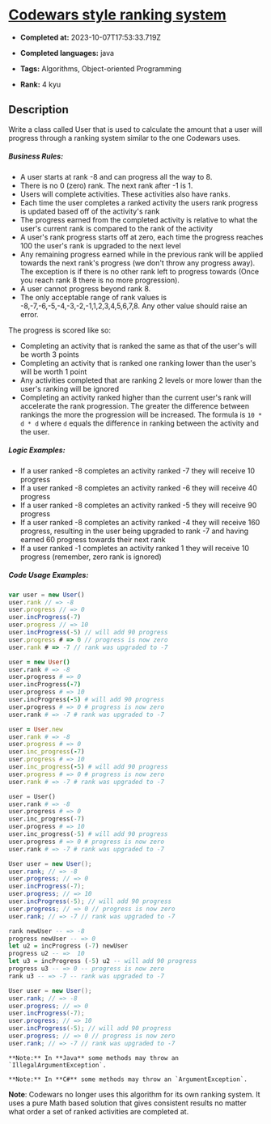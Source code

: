 # [Codewars style ranking system](https://www.codewars.com/kata/51fda2d95d6efda45e00004e)

- **Completed at:** 2023-10-07T17:53:33.719Z

- **Completed languages:** java

- **Tags:** Algorithms, Object-oriented Programming

- **Rank:** 4 kyu

## Description

Write a class called User that is used to calculate the amount that a user will progress through a ranking system similar to the one Codewars uses.  

##### Business Rules:

* A user starts at rank -8 and can progress all the way to 8.
* There is no 0 (zero) rank. The next rank after -1 is 1.
* Users will complete activities. These activities also have ranks.
* Each time the user completes a ranked activity the users rank progress is updated based off of the activity's rank
* The progress earned from the completed activity is relative to what the user's current rank is compared to the rank of the activity
* A user's rank progress starts off at zero, each time the progress reaches 100 the user's rank is upgraded to the next level
* Any remaining progress earned while in the previous rank will be applied towards the next rank's progress (we don't throw any progress away). The exception is if there is no other rank left to progress towards (Once you reach rank 8 there is no more progression). 
* A user cannot progress beyond rank 8. 
* The only acceptable range of rank values is -8,-7,-6,-5,-4,-3,-2,-1,1,2,3,4,5,6,7,8. Any other value should raise an error. 

The progress is scored like so:

* Completing an activity that is ranked the same as that of the user's will be worth 3 points
* Completing an activity that is ranked one ranking lower than the user's will be worth 1 point
* Any activities completed that are ranking 2 levels or more lower than the user's ranking will be ignored
* Completing an activity ranked higher than the current user's rank will accelerate the rank progression. The greater the difference between rankings the more the progression will be increased. The formula is `10 * d * d` where `d` equals the difference in ranking between the activity and the user.  

##### Logic Examples:
* If a user ranked -8 completes an activity ranked -7 they will receive 10 progress
* If a user ranked -8 completes an activity ranked -6 they will receive 40 progress
* If a user ranked -8 completes an activity ranked -5 they will receive 90 progress
* If a user ranked -8 completes an activity ranked -4 they will receive 160 progress, resulting in the user being upgraded to rank -7 and having earned 60 progress towards their next rank
* If a user ranked -1 completes an activity ranked 1 they will receive 10 progress (remember, zero rank is ignored)

##### Code Usage Examples:
```javascript
var user = new User()
user.rank // => -8
user.progress // => 0
user.incProgress(-7)
user.progress // => 10
user.incProgress(-5) // will add 90 progress
user.progress # => 0 // progress is now zero
user.rank # => -7 // rank was upgraded to -7
```
```coffeescript
user = new User()
user.rank # => -8
user.progress # => 0
user.incProgress(-7)
user.progress # => 10
user.incProgress(-5) # will add 90 progress
user.progress # => 0 # progress is now zero
user.rank # => -7 # rank was upgraded to -7
```
```ruby
user = User.new
user.rank # => -8
user.progress # => 0
user.inc_progress(-7)
user.progress # => 10
user.inc_progress(-5) # will add 90 progress
user.progress # => 0 # progress is now zero
user.rank # => -7 # rank was upgraded to -7
```
```python
user = User()
user.rank # => -8
user.progress # => 0
user.inc_progress(-7)
user.progress # => 10
user.inc_progress(-5) # will add 90 progress
user.progress # => 0 # progress is now zero
user.rank # => -7 # rank was upgraded to -7
```
```java
User user = new User();
user.rank; // => -8
user.progress; // => 0
user.incProgress(-7);
user.progress; // => 10
user.incProgress(-5); // will add 90 progress
user.progress; // => 0 // progress is now zero
user.rank; // => -7 // rank was upgraded to -7
```
```haskell
rank newUser -- => -8
progress newUser -- => 0
let u2 = incProgress (-7) newUser
progress u2 -- =>  10
let u3 = incProgress (-5) u2 -- will add 90 progress
progress u3 -- => 0 -- progress is now zero
rank u3 -- => -7 -- rank was upgraded to -7
```
```csharp
User user = new User();
user.rank; // => -8
user.progress; // => 0
user.incProgress(-7);
user.progress; // => 10
user.incProgress(-5); // will add 90 progress
user.progress; // => 0 // progress is now zero
user.rank; // => -7 // rank was upgraded to -7
```

~~~if:java
**Note:** In **Java** some methods may throw an `IllegalArgumentException`.
~~~
~~~if:csharp
**Note:** In **C#** some methods may throw an `ArgumentException`.
~~~

**Note**: Codewars no longer uses this algorithm for its own ranking system. It uses a pure Math based solution that gives consistent results no matter what order a set of ranked activities are completed at. 
